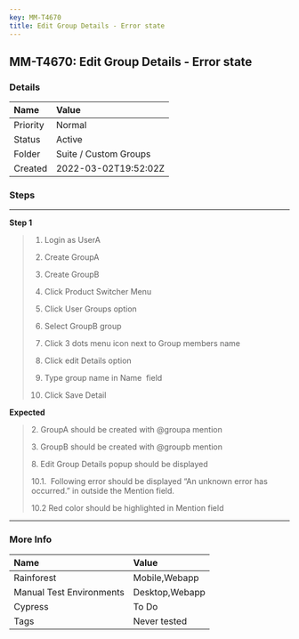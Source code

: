 ```yaml
---
key: MM-T4670
title: Edit Group Details - Error state
---
```


## MM-T4670: Edit Group Details - Error state

### Details

| Name     | Value                 |
| :------- | :-------------------- |
| Priority | Normal                |
| Status   | Active                |
| Folder   | Suite / Custom Groups |
| Created  | 2022-03-02T19:52:02Z  |

### Steps

<hr/>

**Step 1**

> <article><ol><li><p>Login as UserA</p></li><li><p>Create GroupA </p></li><li><p>Create GroupB </p></li><li><p>Click Product Switcher Menu </p></li><li><p>Click User Groups option</p></li><li><p>Select GroupB group</p></li><li><p>Click 3 dots menu icon next to Group members name</p></li><li><p>Click edit Details option</p></li><li><p>Type group name in Name  field</p></li><li><p>Click Save Detail</p></li></ol></article>

**Expected**

> <article><p>2. GroupA should be created with @groupa mention</p><p>3. GroupB should be created with @groupb mention</p><p>8. Edit Group Details popup should be displayed</p><p>10.1.  Following error should be displayed “An unknown error has occurred.” in outside the Mention field.</p><p>10.2 Red color should be highlighted in Mention field</p></article>

<hr/>

### More Info

| Name                     | Value          |
| :----------------------- | :------------- |
| Rainforest               | Mobile,Webapp  |
| Manual Test Environments | Desktop,Webapp |
| Cypress                  | To Do          |
| Tags                     | Never tested   |
